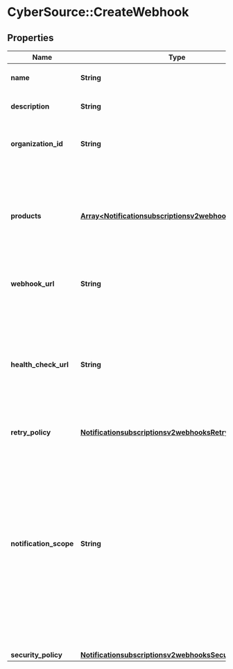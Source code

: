 # CyberSource::CreateWebhook

## Properties
Name | Type | Description | Notes
------------ | ------------- | ------------- | -------------
**name** | **String** | Client friendly webhook name. | [optional] 
**description** | **String** | Client friendly webhook description. | [optional] 
**organization_id** | **String** | Organization Identifier (OrgId) or Merchant Identifier (MID). | [optional] 
**products** | [**Array&lt;Notificationsubscriptionsv2webhooksProducts1&gt;**](Notificationsubscriptionsv2webhooksProducts1.md) | To see the valid productId and eventTypes, call the \&quot;Create and Manage Webhooks - Retrieve a list of event types\&quot; endpoint. | [optional] 
**webhook_url** | **String** | The client&#39;s endpoint (URL) to receive webhooks. | [optional] 
**health_check_url** | **String** | The client&#39;s health check endpoint (URL). If the user does not provide the health check URL, it is the user&#39;s responsibility to re-activate the webhook if it is deactivated by calling the test endpoint.  | [optional] 
**retry_policy** | [**Notificationsubscriptionsv2webhooksRetryPolicy**](Notificationsubscriptionsv2webhooksRetryPolicy.md) |  | [optional] 
**notification_scope** | **String** | The webhook scope. 1. SELF The Webhook is used to deliver webhooks for only this Organization (or Merchant). 2. DESCENDANTS The Webhook is used to deliver webhooks for this Organization and its children. This field is optional.    Possible values: - SELF - DESCENDANTS | [optional] [default to &#39;DESCENDANTS&#39;]
**security_policy** | [**Notificationsubscriptionsv2webhooksSecurityPolicy**](Notificationsubscriptionsv2webhooksSecurityPolicy.md) |  | [optional] 


